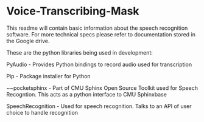 # Voice-Transcribing-Mask
This readme will contain basic information about the speech
recognition software. For more technical specs please refer
to documentation stored in the Google drive.


These are the python libraries being used in development:


PyAudio - Provides Python bindings to record audio used for transcription


Pip - Package installer for Python


~~pocketsphinx - Part of CMU Sphinx Open Source Toolkit used for Speech Recogntion.
				This acts as a python interface to CMU Sphinxbase
				
				
SpeechRecognition - Used for speech recognition. Talks to an API of user choice to
		    handle recognition
